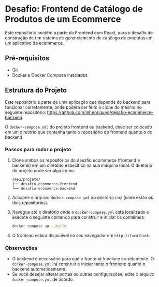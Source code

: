 # Desafio: Frontend de Catálogo de Produtos de um Ecommerce

Este repositório contém a parte do Frontend com React, para o desafio de construção de um sistema de gerenciamento de catálogo de produtos em um aplicativo de ecommerce.

## Pré-requisitos

- Git
- Docker e Docker Compose instalados

## Estrutura do Projeto

Este repositório é parte de uma aplicação que depende do backend para funcionar corretamente, onde poderá ser feito o clone do mesmo no seguinte repositório: https://github.com/mhenriqueo/desafio-ecommerce-backend. 

O `docker-compose.yml` do projeto frontend ou backend, deve ser colocado em um diretório que contenha tanto o repositório do frontend quanto o do backend.

### Passos para rodar o projeto

1. Clone ambos os repositórios do desafio ecommerce (frontend e backend) em um diretório específico na sua máquina local. O diretório do projeto pode ser algo como:

    ```bash
    /meu/projeto/
    ├── desafio-ecommerce-frontend
    └── desafio-ecommerce-backend
    ```

2. Adicione o arquivo `docker-compose.yml` no diretório raiz (onde estão os dois repositórios).

3. Navegue até o diretório onde o `docker-compose.yml` está localizado e execute o seguinte comando para construir e iniciar os containers:

    ```bash
    docker compose up --build
    ```

4. O frontend estará disponível no seu navegador em `http://localhost`.

### Observações

- O backend é necessário para que o frontend funcione corretamente. O `docker-compose.yml` irá construir e iniciar tanto o frontend quanto o backend automaticamente.
- Se você desejar alterar portas ou outras configurações, edite o arquivo `docker-compose.yml` de acordo.

